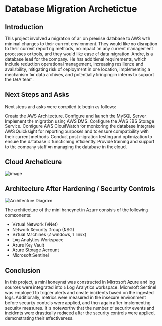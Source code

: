 # Database Migration Archetictue


## Introduction

This project involved a migration of an on premise database to AWS with minimal changes to their current environment. They would like no disruption to their current reporting methods, no impact on any current management processes or tools, and they would like ease of data migration. Andre, is a database lead for the company. He has additional requirements, which include reduction operational management, increasing resilience and availability, mitigating risk of deployment in one location, implementing a mechanism for data archives, and potentially bringing in interns to support the DBA team.


## Next Steps and Asks
Next steps and asks were compiled to begin as follows:

Create the AWS Architecture.
Configure and launch the MySQL Server.
Implement the migration using AWS DMS.
Configure the AWS EBS Storage Service.
Configure AWS CloudWatch for monitoring the database
Integrate AWS Quicksight for reporting purposes and to ensure compatibility with their current methods.
Conduct post migration testing and optimization to ensure the database is functioning efficiently.
Provide training and support to the company staff on managing the database in the cloud.

## Cloud Archeticure
![image](https://github.com/dbriones49/Cloud-Projects/assets/143753667/818bcbd5-4785-47ad-bcad-1139b8b94b5f)



## Architecture After Hardening / Security Controls
![Architecture Diagram](https://i.imgur.com/YQNa9Pp.jpg)

The architecture of the mini honeynet in Azure consists of the following components:

- Virtual Network (VNet)
- Network Security Group (NSG)
- Virtual Machines (2 windows, 1 linux)
- Log Analytics Workspace
- Azure Key Vault
- Azure Storage Account
- Microsoft Sentinel





## Conclusion

In this project, a mini honeynet was constructed in Microsoft Azure and log sources were integrated into a Log Analytics workspace. Microsoft Sentinel was employed to trigger alerts and create incidents based on the ingested logs. Additionally, metrics were measured in the insecure environment before security controls were applied, and then again after implementing security measures. It is noteworthy that the number of security events and incidents were drastically reduced after the security controls were applied, demonstrating their effectiveness.
